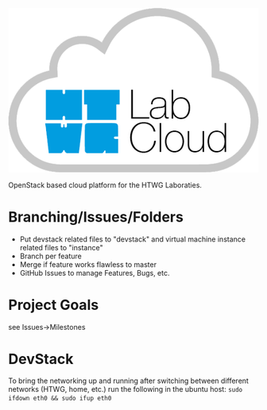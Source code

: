 ![HTWG Lab Cloud](design/logo-large.png?raw=true)

OpenStack based cloud platform for the HTWG Laboraties.

# Branching/Issues/Folders

- Put devstack related files to "devstack" and virtual machine instance related files to "instance"
- Branch per feature
- Merge if feature works flawless to master
- GitHub Issues to manage Features, Bugs, etc.

# Project Goals

see Issues->Milestones

# DevStack

To bring the networking up and running after switching between different networks (HTWG, home, etc.) run the following in the ubuntu host: `sudo ifdown eth0 && sudo ifup eth0` 
